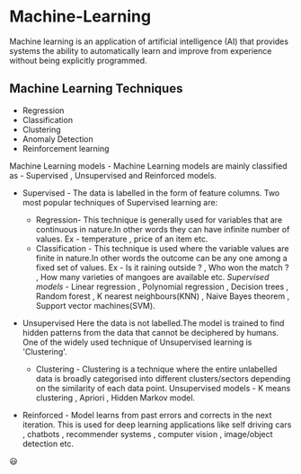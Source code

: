 # Machine-Learning

Machine learning is an application of artificial intelligence (AI) that provides systems the ability to automatically learn and improve from experience without being explicitly programmed.

## Machine Learning Techniques 
   * Regression
   * Classification
   * Clustering
   * Anomaly Detection
   * Reinforcement learning

 Machine Learning models - Machine Learning models are mainly classified as - Supervised , Unsupervised and Reinforced models.
 
 *  Supervised - The data is labelled in the form of feature columns. Two most popular techniques of Supervised learning are: 
      * Regression- This technique is generally used for variables that are continuous in nature.In other words they can                           have infinite number of values. Ex - temperature , price of an item etc.
      * Classification - This technique is used where the variable values are finite in nature.In other words the outcome can be                   any one among a fixed set of values. Ex - Is it raining outside ? , Who won the match ? , How many varieties of mangoes                   are available etc.
      *Supervised models* - Linear regression , Polynomial regression , Decision trees , Random forest ,  K nearest neighbours(KNN) ,             Naive Bayes theorem ,  Support vector machines(SVM).
      
 *  Unsupervised
     Here the data is not labelled.The model is trained to find hidden patterns from the data that cannot be deciphered by                      humans. One of the widely used technique of Unsupervised learning is 'Clustering'.
      * Clustering - Clustering is a technique where the entire unlabelled data is broadly categorised into different                             clusters/sectors depending on the similarity of each data point.
        Unsupervised models - K means clustering , Apriori , Hidden Markov model.
      
  * Reinforced - Model learns from past errors and corrects in the next iteration. This is used for deep learning applications like self                    driving cars , chatbots , recommender systems , computer vision , image/object detection etc.
  
  :smiley:
   

     
